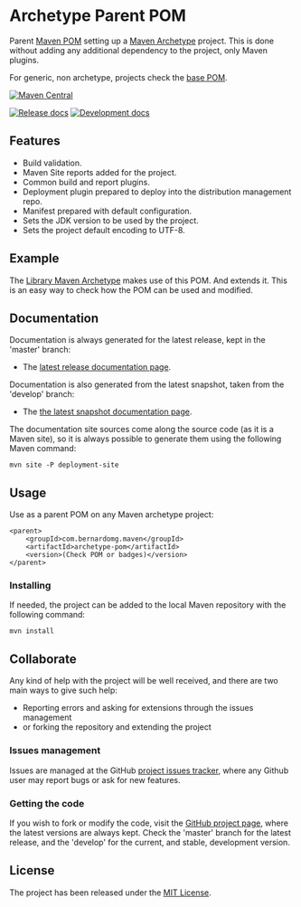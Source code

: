 # Archetype Parent POM

Parent [Maven POM][maven-pom-intro] setting up a [Maven Archetype][maven-archetype] project. This is done without adding any additional dependency to the project, only Maven plugins.

For generic, non archetype, projects check the [base POM][base-pom].

[![Maven Central](https://img.shields.io/maven-central/v/com.bernardomg.maven/archetype-pom.svg)][maven-repo]

[![Release docs](https://img.shields.io/badge/docs-release-blue.svg)][site-release]
[![Development docs](https://img.shields.io/badge/docs-develop-blue.svg)][site-develop]

## Features

- Build validation.
- Maven Site reports added for the project.
- Common build and report plugins.
- Deployment plugin prepared to deploy into the distribution management repo.
- Manifest prepared with default configuration.
- Sets the JDK version to be used by the project.
- Sets the project default encoding to UTF-8.

## Example

The [Library Maven Archetype][library-archetype] makes use of this POM. And extends it. This is an easy way to check how the POM can be used and modified.

## Documentation

Documentation is always generated for the latest release, kept in the 'master' branch:

- The [latest release documentation page][site-release].

Documentation is also generated from the latest snapshot, taken from the 'develop' branch:

- The [the latest snapshot documentation page][site-develop].

The documentation site sources come along the source code (as it is a Maven site), so it is always possible to generate them using the following Maven command:

```
mvn site -P deployment-site
```

## Usage

Use as a parent POM on any Maven archetype project:
```
<parent>
    <groupId>com.bernardomg.maven</groupId>
    <artifactId>archetype-pom</artifactId>
    <version>(Check POM or badges)</version>
</parent>
```

### Installing

If needed, the project can be added to the local Maven repository with the following command:

```
mvn install
```

## Collaborate

Any kind of help with the project will be well received, and there are two main ways to give such help:

- Reporting errors and asking for extensions through the issues management
- or forking the repository and extending the project

### Issues management

Issues are managed at the GitHub [project issues tracker][issues], where any Github user may report bugs or ask for new features.

### Getting the code

If you wish to fork or modify the code, visit the [GitHub project page][scm], where the latest versions are always kept. Check the 'master' branch for the latest release, and the 'develop' for the current, and stable, development version.

## License

The project has been released under the [MIT License][license].

[maven-pom-intro]: https://maven.apache.org/guides/introduction/introduction-to-the-pom.html#Project_Inheritance
[base-pom]: https://github.com/Bernardo-MG/base-pom
[library-archetype]: https://github.com/Bernardo-MG/library-maven-archetype

[maven-repo]: http://mvnrepository.com/artifact/com.bernardomg.maven/archetype-pom
[issues]: https://github.com/Bernardo-MG/archetype-pom/issues
[license]: http://www.opensource.org/licenses/mit-license.php
[scm]: https://github.com/Bernardo-MG/archetype-pom
[site-develop]: https://docs.bernardomg.com/development/maven/archetype-pom
[site-release]: https://docs.bernardomg.com/maven/archetype-pom

[maven-archetype]: https://maven.apache.org/guides/introduction/introduction-to-archetypes.html
